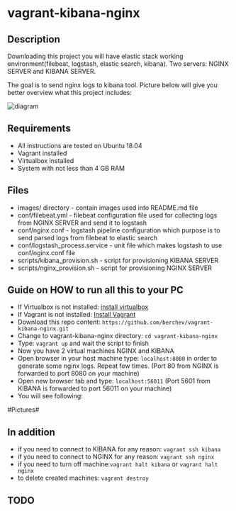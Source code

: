# vagrant-kibana-nginx

## Description
Downloading this project you will have elastic stack working environment(filebeat, logstash, elastic search, kibana). Two servers: NGINX SERVER and KIBANA SERVER.

The goal is to send nginx logs to kibana tool. Picture below will give you better overview what this project includes:

![diagram](https://github.com/berchev/vagrant-kibana-nginx/images/servers_diagram.png)

## Requirements
- All instructions are tested on Ubuntu 18.04
- Vagrant installed
- Virtualbox installed
- System with not less than 4 GB RAM 

## Files
- images/ directory - contain images used into README.md file
- conf/filebeat.yml - filebeat configuration file used for collecting logs from NGINX SERVER and send it to logstash
- conf/nginx.conf - logstash pipeline configuration which purpose is to send parsed logs from filebeat to elastic search
- conf/logstash_process.service - unit file which makes logstash to use conf/nginx.conf file
- scripts/kibana_provision.sh - script for provisioning KIBANA SERVER
- scripts/nginx_provision.sh - script for provisioning NGINX SERVER

## Guide on HOW to run all this to your PC
- If Virtualbox is not installed: [install virtualbox](https://www.virtualbox.org/wiki/Downloads) 
- If Vagrant is not installed: [Install Vagrant](https://www.vagrantup.com/docs/installation/)
- Download this repo content: `https://github.com/berchev/vagrant-kibana-nginx.git`
- Change to vagrant-kibana-nginx directory: `cd vagrant-kibana-nginx`
- Type: `vagrant up` and wait the script to finish
- Now you have 2 virtual machines NGINX and KIBANA
- Open browser in your host machine type: `localhost:8080` in order to generate some nginx logs. Repeat few times. (Port 80 from NGINX is forwarded to port 8080 on your machine)
- Open new browser tab and type: `localhost:56011` (Port 5601 from KIBANA is forwarded to port 56011 on your machine)
- You will see following:

#Pictures#

## In addition
- if you need to connect to KIBANA for any reason: `vagrant ssh kibana`
- if you need to connect to NGINX for any reason: `vagrant ssh nginx`
- if you need to turn off machine:`vagrant halt kibana` or `vagrant halt nginx`
- to delete created machines: `vagrant destroy`

## TODO
